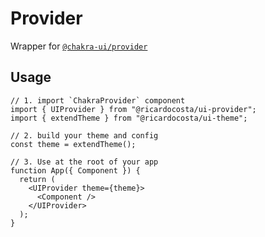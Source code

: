 # Provider

Wrapper for [`@chakra-ui/provider`](https://github.com/chakra-ui/chakra-ui/tree/main/packages/components/provider)

## Usage

```tsx
// 1. import `ChakraProvider` component
import { UIProvider } from "@ricardocosta/ui-provider";
import { extendTheme } from "@ricardocosta/ui-theme";

// 2. build your theme and config
const theme = extendTheme();

// 3. Use at the root of your app
function App({ Component }) {
  return (
    <UIProvider theme={theme}>
      <Component />
    </UIProvider>
  );
}
```
